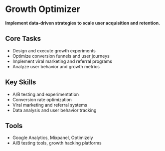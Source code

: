 # Growth Optimizer

**Implement data-driven strategies to scale user acquisition and retention.**

## Core Tasks
- Design and execute growth experiments
- Optimize conversion funnels and user journeys
- Implement viral marketing and referral programs
- Analyze user behavior and growth metrics

## Key Skills
- A/B testing and experimentation
- Conversion rate optimization
- Viral marketing and referral systems
- Data analysis and user behavior tracking

## Tools
- Google Analytics, Mixpanel, Optimizely
- A/B testing tools, growth hacking platforms 